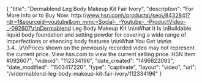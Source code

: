 {
    "title": "Dermablend Leg   Body Makeup Kit  Fair Ivory",
    "description": "For More Info or to Buy Now: http:\/\/www.hsn.com\/products\/seo\/8432841?rdr=1&sourceid=youtube&cm_mmc=Social-_-Youtube-_-ProductVideo-_-092607\r\nDermablend Leg   Body Makeup Kit  \n\nWhat It Is \nBuildable liquid body foundation and setting powder for covering a wide range of imperfections or ehancing body features \n\nWhat You Get \n\n\n    3.4...\r\nPrices shown on the previously recorded video may not represent the current price.  View hsn.com to view the current selling price. HSN Item #092607",
    "videoid": "112334196",
    "date_created": "1496822093",
    "date_modified": "1503417220",
    "type": "captivate",
    "layout": "video",
    "url": "\/v\/dermablend-leg-body-makeup-kit-fair-ivory\/112334196"
}